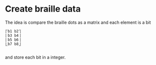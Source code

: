 # Create braille data
The idea is compare the braille dots as a matrix and each element is a bit
```
⡏b1 b2⢹
⡇b3 b4⢸
⡇b5 b6⢸
⣇b7 b8⣸
 
 ```
 and store each bit in a integer.
